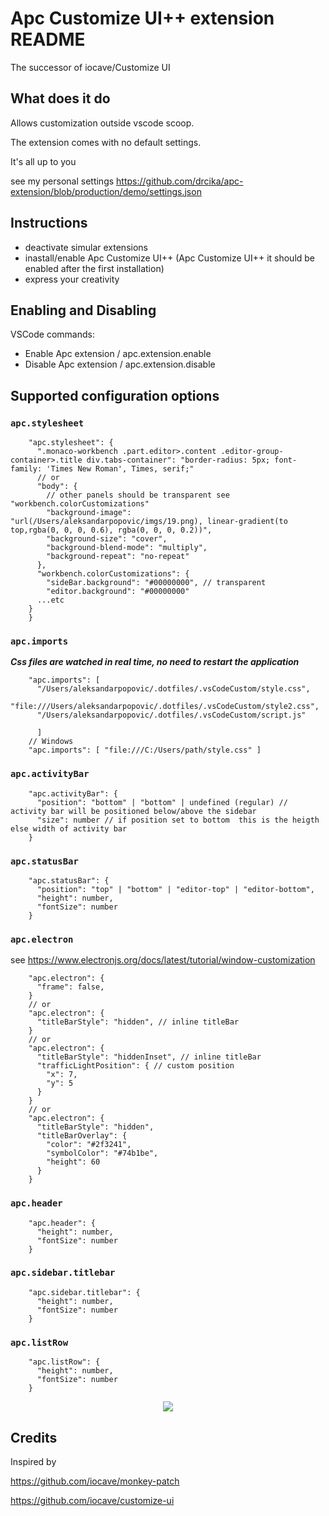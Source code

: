 # Apc Customize UI++ extension README

The successor of iocave/Customize UI

## What does it do

Allows customization outside vscode scoop.

The extension comes with no default settings.

It's all up to you

see my personal settings
https://github.com/drcika/apc-extension/blob/production/demo/settings.json

## Instructions

  - deactivate simular extensions
  - inastall/enable Apc Customize UI++ (Apc Customize UI++ it should be enabled after the first installation)
  - express your creativity

## Enabling and Disabling

VSCode commands:
* Enable Apc extension / apc.extension.enable
* Disable Apc extension / apc.extension.disable
  
## Supported configuration options

### `apc.stylesheet`

```jsonc
    "apc.stylesheet": {
      ".monaco-workbench .part.editor>.content .editor-group-container>.title div.tabs-container": "border-radius: 5px; font-family: 'Times New Roman', Times, serif;"
      // or
      "body": {
        // other panels should be transparent see "workbench.colorCustomizations"
        "background-image": "url(/Users/aleksandarpopovic/imgs/19.png), linear-gradient(to top,rgba(0, 0, 0, 0.6), rgba(0, 0, 0, 0.2))",
        "background-size": "cover",
        "background-blend-mode": "multiply",
        "background-repeat": "no-repeat"
      },
      "workbench.colorCustomizations": {
        "sideBar.background": "#00000000", // transparent
        "editor.background": "#00000000"
      ...etc
    }
    }
```
### `apc.imports`

***Css files are watched in real time, no need to restart the application***
```jsonc
    "apc.imports": [ 
      "/Users/aleksandarpopovic/.dotfiles/.vsCodeCustom/style.css",
      "file:///Users/aleksandarpopovic/.dotfiles/.vsCodeCustom/style2.css",
      "/Users/aleksandarpopovic/.dotfiles/.vsCodeCustom/script.js"
      
      ]
    // Windows
    "apc.imports": [ "file:///C:/Users/path/style.css" ]
```

### `apc.activityBar`

```jsonc
    "apc.activityBar": {
      "position": "bottom" | "bottom" | undefined (regular) // activity bar will be positioned below/above the sidebar
      "size": number // if position set to bottom  this is the heigth else width of activity bar
    }
```

### `apc.statusBar`

```jsonc
    "apc.statusBar": {
      "position": "top" | "bottom" | "editor-top" | "editor-bottom",
      "height": number,
      "fontSize": number
    }
```

### `apc.electron`

see https://www.electronjs.org/docs/latest/tutorial/window-customization

```jsonc
    "apc.electron": {
      "frame": false,
    }
    // or
    "apc.electron": {
      "titleBarStyle": "hidden", // inline titleBar
    }
    // or
    "apc.electron": {
      "titleBarStyle": "hiddenInset", // inline titleBar
      "trafficLightPosition": { // custom position
        "x": 7,
        "y": 5
      }
    }
    // or 
    "apc.electron": {
      "titleBarStyle": "hidden",
      "titleBarOverlay": {
        "color": "#2f3241",
        "symbolColor": "#74b1be",
        "height": 60
      }
    }
```

### `apc.header`

```jsonc
    "apc.header": {
      "height": number,
      "fontSize": number
    }
```

### `apc.sidebar.titlebar`

```jsonc
    "apc.sidebar.titlebar": {
      "height": number,
      "fontSize": number
    }
```

### `apc.listRow`

```jsonc
    "apc.listRow": {
      "height": number,
      "fontSize": number
    }
```

<div style="text-align:center">
  <img src="https://github.com/drcika/apc-extension/blob/production/demo.png"/>
</div>

## Credits

Inspired by

https://github.com/iocave/monkey-patch

https://github.com/iocave/customize-ui
